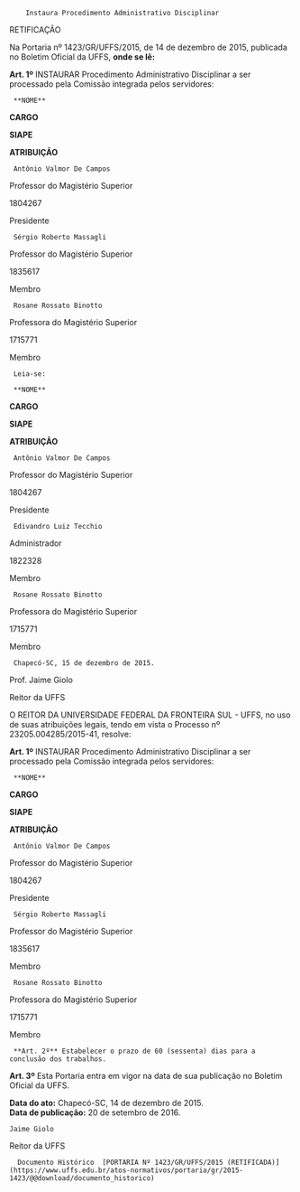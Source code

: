         Instaura Procedimento Administrativo Disciplinar  

RETIFICAÇÃO

 Na Portaria nº 1423/GR/UFFS/2015, de 14 de dezembro de 2015, publicada no Boletim Oficial da UFFS, **onde se lê:**

 **Art. 1º** INSTAURAR Procedimento Administrativo Disciplinar a ser processado pela Comissão integrada pelos servidores:

     **NOME**

   **CARGO**

   **SIAPE**

   **ATRIBUIÇÃO**

     Antônio Valmor De Campos

   Professor do Magistério Superior

   1804267

   Presidente

     Sérgio Roberto Massagli

   Professor do Magistério Superior

   1835617

   Membro

     Rosane Rossato Binotto

   Professora do Magistério Superior

   1715771

   Membro

     Leia-se:

     **NOME**

   **CARGO**

   **SIAPE**

   **ATRIBUIÇÃO**

     Antônio Valmor De Campos

   Professor do Magistério Superior

   1804267

   Presidente

     Edivandro Luiz Tecchio

   Administrador

   1822328

   Membro

     Rosane Rossato Binotto

   Professora do Magistério Superior

   1715771

   Membro

     Chapecó-SC, 15 de dezembro de 2015.

 Prof. Jaime Giolo

 Reitor da UFFS

 O REITOR DA UNIVERSIDADE FEDERAL DA FRONTEIRA SUL - UFFS, no uso de suas atribuições legais, tendo em vista o Processo nº 23205.004285/2015-41, resolve:

 **Art. 1º** INSTAURAR Procedimento Administrativo Disciplinar a ser processado pela Comissão integrada pelos servidores:

     **NOME**

   **CARGO**

   **SIAPE**

   **ATRIBUIÇÃO**

     Antônio Valmor De Campos

   Professor do Magistério Superior

   1804267

   Presidente

     Sérgio Roberto Massagli

   Professor do Magistério Superior

   1835617

   Membro

     Rosane Rossato Binotto

   Professora do Magistério Superior

   1715771

   Membro

     **Art. 2º** Estabelecer o prazo de 60 (sessenta) dias para a conclusão dos trabalhos.

 **Art. 3º** Esta Portaria entra em vigor na data de sua publicação no Boletim Oficial da UFFS.

  

   **Data do ato:** Chapecó-SC, 14 de dezembro de 2015.   
 **Data de publicação:**  20 de setembro de 2016. 

    Jaime Giolo   
 Reitor da UFFS 

      Documento Histórico  [PORTARIA Nº 1423/GR/UFFS/2015 (RETIFICADA)](https://www.uffs.edu.br/atos-normativos/portaria/gr/2015-1423/@@download/documento_historico)     
      